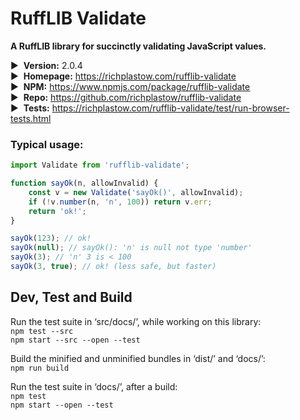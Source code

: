 # RuffLIB Validate

__A RuffLIB library for succinctly validating JavaScript values.__

▶&nbsp; __Version:__ 2.0.4  
▶&nbsp; __Homepage:__ <https://richplastow.com/rufflib-validate>  
▶&nbsp; __NPM:__ <https://www.npmjs.com/package/rufflib-validate>  
▶&nbsp; __Repo:__ <https://github.com/richplastow/rufflib-validate>  
▶&nbsp; __Tests:__ <https://richplastow.com/rufflib-validate/test/run-browser-tests.html>  


### Typical usage:

```js
import Validate from 'rufflib-validate';

function sayOk(n, allowInvalid) {
    const v = new Validate('sayOk()', allowInvalid);
    if (!v.number(n, 'n', 100)) return v.err;
    return 'ok!';
}

sayOk(123); // ok!
sayOk(null); // sayOk(): 'n' is null not type 'number'
sayOk(3); // 'n' 3 is < 100
sayOk(3, true); // ok! (less safe, but faster)
```


## Dev, Test and Build

Run the test suite in ‘src/docs/’, while working on this library:  
`npm test --src`  
`npm start --src --open --test`  

Build the minified and unminified bundles in ‘dist/’ and ‘docs/’:  
`npm run build`

Run the test suite in ‘docs/’, after a build:  
`npm test`  
`npm start --open --test`  

